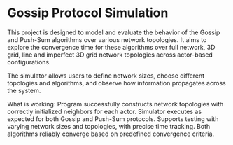 # Gossip Protocol Simulation

This project is designed to model and evaluate the behavior of the Gossip and Push-Sum algorithms over various network topologies. It aims to explore the convergence time for these algorithms over full network, 3D grid, line and imperfect 3D grid network topologies across actor-based configurations.

The simulator allows users to define network sizes, choose different topologies and algorithms, and observe how information propagates across the system.

What is working:
Program successfully constructs network topologies with correctly initialized neighbors for each actor.
Simulator executes as expected for both Gossip and Push-Sum protocols.
Supports testing with varying network sizes and topologies, with precise time tracking.
Both algorithms reliably converge based on predefined convergence criteria.
